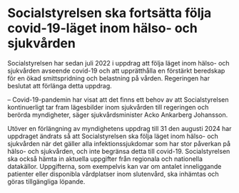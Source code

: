 # Socialstyrelsen ska fortsätta följa covid-19-läget inom hälso- och sjukvården

Socialstyrelsen har sedan juli 2022 i uppdrag att följa läget inom hälso- och sjukvården avseende covid-19 och att upprätthålla en förstärkt beredskap för en ökad smittspridning och belastning på vården. Regeringen har beslutat att förlänga detta uppdrag.

– Covid-19-pandemin har visat att det finns ett behov av att Socialstyrelsen kontinuerligt tar fram lägesbilder inom sjukvården till regeringen och berörda myndigheter, säger sjukvårdsminister Acko Ankarberg Johansson.

Utöver en förlängning av myndighetens uppdrag till 31 den augusti 2024 har uppdraget ändrats så att Socialstyrelsen ska följa läget inom hälso- och sjukvården när det gäller alla infektionssjukdomar som har stor påverkan på hälso- och sjukvården, och inte begränsa detta till covid-19. Socialstyrelsen ska också hämta in aktuella uppgifter från regionala och nationella datakällor. Uppgifterna, som exempelvis kan var om antalet inneliggande patienter eller disponibla vårdplatser inom slutenvård, ska inhämtas och göras tillgängliga löpande.
